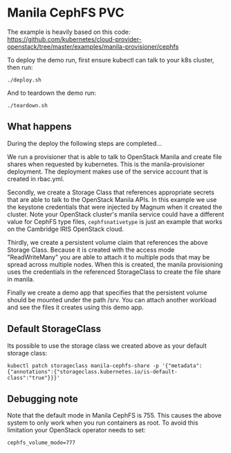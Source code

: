# Manila CephFS PVC

The example is heavily based on this code:
https://github.com/kubernetes/cloud-provider-openstack/tree/master/examples/manila-provisioner/cephfs

To deploy the demo run, first ensure kubectl can talk to your k8s cluster,
then run:

    ./deploy.sh

And to teardown the demo run:

    ./teardown.sh

## What happens

During the deploy the following steps are completed...

We run a provisioner that is able to talk to OpenStack Manila and create
file shares when requested by kubernetes. This is the manila-provisioner
deployment. The deployment makes use of the service account that is created
in rbac.yml.

Secondly, we create a Storage Class that references appropriate secrets
that are able to talk to the OpenStack Manila APIs. In this example we use
the keystone credentials that were injected by Magnum when it created the
cluster. Note your OpenStack cluster's manila service could have a
different value for CephFS type files, `cephfsnativetype` is just an example
that works on the Cambridge IRIS OpenStack cloud.

Thirdly, we create a persistent volume claim that references the above
Storage Class. Because it is created with the access mode "ReadWriteMany"
you are able to attach it to multiple pods that may be spread across
multiple nodes. When this is created, the manila provisioning uses the
credentials in the referenced StorageClass to create the file share
in manila.

Finally we create a demo app that specifies that the persistent volume should
be mounted under the path /srv. You can attach another workload and see the
files it creates using this demo app.

## Default StorageClass

Its possible to use the storage class we created above as your default
storage class:

    kubectl patch storageclass manila-cephfs-share -p '{"metadata": {"annotations":{"storageclass.kubernetes.io/is-default-class":"true"}}}'

## Debugging note

Note that the default mode in Manila CephFS is 755. This causes the
above system to only work when you run containers as root. To avoid this
limitation your OpenStack operator needs to set:

    cephfs_volume_mode=777
